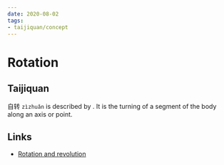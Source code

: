 ```yaml
---
date: 2020-08-02
tags:
- taijiquan/concept
---
```


# Rotation

## Taijiquan
自转 `zìzhuǎn` is described by <chanfa>.  It is the turning of a segment of the body along an axis or point.

## Links
* [Rotation and revolution](http://practicalmethod.com/2015/10/rotation-and-revolution-taijiquan/)
